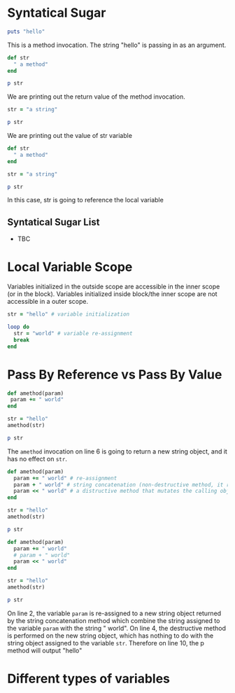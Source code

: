 # Syntatical Sugar
```ruby
puts "hello"
```

This is a method invocation. The string "hello" is passing in as an argument.

```ruby
def str
  " a method"
end

p str
```
We are printing out the return value of the method invocation.

```ruby
str = "a string"

p str
```
We are printing out the value of str variable

```ruby
def str
  " a method"
end

str = "a string"

p str
```
In this case, str is going to reference the local variable

## Syntatical Sugar List
  - TBC

# Local Variable Scope
Variables initialized in the outside scope are accessible in the inner scope (or in the block).
Variables initialized inside block/the inner scope are not accessible in a outer scope.
```ruby
str = "hello" # variable initialization

loop do
  str = "world" # variable re-assignment
  break
end
```

# Pass By Reference vs Pass By Value
```ruby
def amethod(param)
 param += " world"
end

str = "hello"
amethod(str)

p str
```
The `amethod` invocation on line 6 is going to return a new string object, and it has no effect on `str`.

```ruby
def amethod(param)
  param += " world" # re-assignment
  param + " world" # string concatenation (non-destructive method, it returns a new object). It does not mutate the calling object 'param'
  param << " world" # a distructive method that mutates the calling object
end

str = "hello"
amethod(str)

p str
```

```ruby
def amethod(param)
  param += " world"
  # param + " world"
  param << " world"
end

str = "hello"
amethod(str)

p str
```
On line 2, the variable `param` is re-assigned to a new string object returned by the string concatenation method which combine the string assigned to the variable `param` with the string " world".
On line 4, the destructive method is performed on the new string object, which has nothing to do with the string object assigned to the variable `str`.
Therefore on line 10, the p method will output "hello"

# Different types of variables